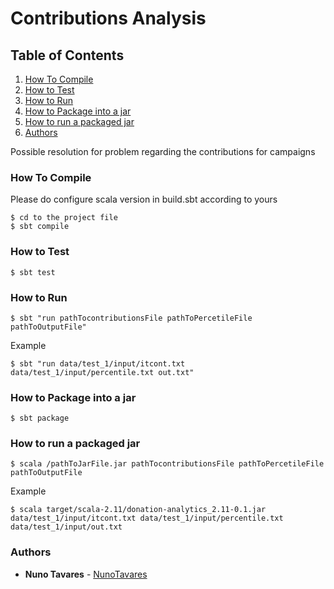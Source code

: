 # Contributions Analysis

## Table of Contents
1. [How To Compile](README.md#howtocompile)
2. [How to Test](README.md#howtotest)
3. [How to Run](README.md#howtorun)
4. [How to Package into a jar](README.md#howtopackage)
5. [How to run a packaged jar](README.md#howtopackagerun)
6. [Authors](README.md#authors)

Possible resolution for problem regarding the contributions for campaigns

### How To Compile
Please do configure scala version in build.sbt according to yours
```
$ cd to the project file
$ sbt compile
```

### How to Test

```
$ sbt test
```

### How to Run

```
$ sbt "run pathTocontributionsFile pathToPercetileFile pathToOutputFile"
```

Example
```
$ sbt "run data/test_1/input/itcont.txt data/test_1/input/percentile.txt out.txt"
```

### How to Package into a jar

```
$ sbt package
```

### How to run a packaged jar

```
$ scala /pathToJarFile.jar pathTocontributionsFile pathToPercetileFile pathToOutputFile
```

Example
```
$ scala target/scala-2.11/donation-analytics_2.11-0.1.jar data/test_1/input/itcont.txt data/test_1/input/percentile.txt data/test_1/input/out.txt
```

### Authors

* **Nuno Tavares** - [NunoTavares](nunoduartetavares.com)